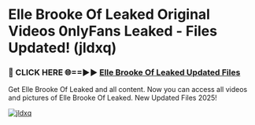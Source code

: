# Elle Brooke Of Leaked Original Videos 0nlyFans Leaked - Files Updated! (jldxq)

<h3>🔴 CLICK HERE 🌐==►► <a href="https://tinyurl.com/ehrbuxhb" rel="nofollow">Elle Brooke Of Leaked Updated Files</a></h3>

Get Elle Brooke Of Leaked and all content. Now you can access all videos and pictures of Elle Brooke Of Leaked. New Updated Files 2025!

[![jldxq](https://i.imgur.com/lVYEuWS.gif)](https://tinyurl.com/ehrbuxhb)
